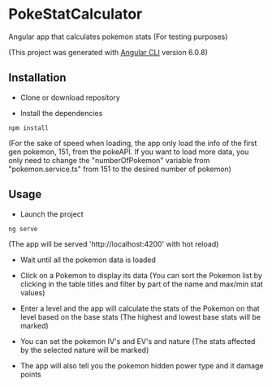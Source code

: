 # PokeStatCalculator

Angular app that calculates pokemon stats (For testing purposes)

(This project was generated with [Angular CLI](https://github.com/angular/angular-cli) version 6.0.8)

## Installation
- Clone or download repository

- Install the dependencies

```
npm install
```

(For the sake of speed when loading, the app only load the info of the first gen pokemon, 151, from the pokeAPI. If you want to load more data, you only need to change the "numberOfPokemon" variable from "pokemon.service.ts" from 151 to the desired number of pokemon)

## Usage
- Launch the project

```
ng serve
```

(The app will be served 'http://localhost:4200' with hot reload)

- Wait until all the pokemon data is loaded

- Click on a Pokemon to display its data (You can sort the Pokemon list by clicking in the table titles and filter by part of the name and max/min stat values)

- Enter a level and the app will calculate the stats of the Pokemon on that level based on the base stats
(The highest and lowest base stats will be marked)

- You can set the pokemon IV's and EV's and nature (The stats affected by the selected nature will be marked)

- The app will also tell you the pokemon hidden power type and it damage points